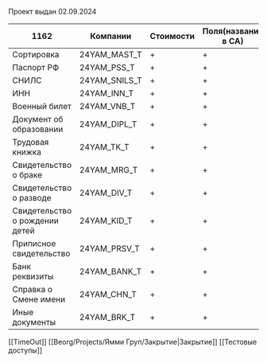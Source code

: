 Проект выдан 02.09.2024

| 1162                           | Компании      | Стоимости | Поля(названия в СА) | Настройки | БОЙ |
| ------------------------------ | ------------- | --------- | ------------------- | --------- | --- |
| Сортировка                     | 24YAM_MAST_T  | +         | +                   | +         | +   |
| Паспорт РФ                     | 24YAM_PSS_T   | +         | +                   | +         | +   |
| СНИЛС                          | 24YAM_SNILS_T | +         | +                   | +         | +   |
| ИНН                            | 24YAM_INN_T   | +         | +                   | +         | +   |
| Военный билет                  | 24YAM_VNB_T   | +         | +                   | +         | +   |
| Документ об образовании        | 24YAM_DIPL_T  | +         | +                   | +         | +   |
| Трудовая книжка                | 24YAM_TK_T    | +         | +                   | +         | +   |
| Свидетельство о браке          | 24YAM_MRG_T   | +         | +                   | +         | +   |
| Свидетельство о разводе        | 24YAM_DIV_T   | +         | +                   | +         | +   |
| Свидетельство о рождении детей | 24YAM_KID_T   | +         | +                   | +         | +   |
| Приписное свидетельство        | 24YAM_PRSV_T  | +         | +                   | +         | +   |
| Банк реквизиты                 | 24YAM_BANK_T  | +         | +                   | +         | +   |
| Справка о Смене имени          | 24YAM_CHN_T   | +         | +                   | +         | +   |
| Иные документы                 | 24YAM_BRK_T   | +         | +                   | +         | +   |
[[TimeOut]]
[[Beorg/Projects/Ямми Груп/Закрытие|Закрытие]]
[[Тестовые доступы]]
